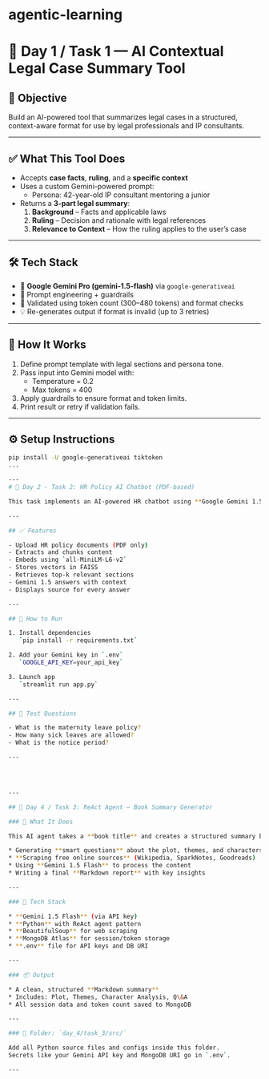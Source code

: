 # agentic-learning

# 📅 Day 1 / Task 1 — AI Contextual Legal Case Summary Tool

## 🧠 Objective
Build an AI-powered tool that summarizes legal cases in a structured, context-aware format for use by legal professionals and IP consultants.

---

## ✅ What This Tool Does
- Accepts **case facts**, **ruling**, and a **specific context**
- Uses a custom Gemini-powered prompt:
  - Persona: 42-year-old IP consultant mentoring a junior
- Returns a **3-part legal summary**:
  1. **Background** – Facts and applicable laws
  2. **Ruling** – Decision and rationale with legal references
  3. **Relevance to Context** – How the ruling applies to the user’s case

---

## 🛠️ Tech Stack
- 🧠 **Google Gemini Pro (gemini-1.5-flash)** via `google-generativeai`
- 🔗 Prompt engineering + guardrails
- 🧪 Validated using token count (300–480 tokens) and format checks
- 💡 Re-generates output if format is invalid (up to 3 retries)

---

## 🧩 How It Works
1. Define prompt template with legal sections and persona tone.
2. Pass input into Gemini model with:
   - Temperature = 0.2
   - Max tokens = 400
3. Apply guardrails to ensure format and token limits.
4. Print result or retry if validation fails.

---

## ⚙️ Setup Instructions

```bash
pip install -U google-generativeai tiktoken
...

---
# 📁 Day 2 - Task 2: HR Policy AI Chatbot (PDF-based)

This task implements an AI-powered HR chatbot using **Google Gemini 1.5 Flash**, capable of answering queries based only on uploaded **PDF HR documents**. It uses **FAISS** for vector retrieval and a **Streamlit UI**.

---

## ✅ Features

- Upload HR policy documents (PDF only)
- Extracts and chunks content
- Embeds using `all-MiniLM-L6-v2`
- Stores vectors in FAISS
- Retrieves top-k relevant sections
- Gemini 1.5 answers with context
- Displays source for every answer

---

## 🔧 How to Run

1. Install dependencies  
   `pip install -r requirements.txt`

2. Add your Gemini key in `.env`  
   `GOOGLE_API_KEY=your_api_key`

3. Launch app  
   `streamlit run app.py`

---

## 🧪 Test Questions

- What is the maternity leave policy?
- How many sick leaves are allowed?
- What is the notice period?

---




---

## 📘 Day 4 / Task 3: ReAct Agent – Book Summary Generator

### 🧠 What It Does

This AI agent takes a **book title** and creates a structured summary by:

* Generating **smart questions** about the plot, themes, and characters
* **Scraping free online sources** (Wikipedia, SparkNotes, Goodreads)
* Using **Gemini 1.5 Flash** to process the content
* Writing a final **Markdown report** with key insights

---

### 🔧 Tech Stack

* **Gemini 1.5 Flash** (via API key)
* **Python** with ReAct agent pattern
* **BeautifulSoup** for web scraping
* **MongoDB Atlas** for session/token storage
* **.env** file for API keys and DB URI

---

### 📦 Output

* A clean, structured **Markdown summary**
* Includes: Plot, Themes, Character Analysis, Q\&A
* All session data and token count saved to MongoDB

---

### 📂 Folder: `day_4/task_3/src/`

Add all Python source files and configs inside this folder.
Secrets like your Gemini API key and MongoDB URI go in `.env`.

---
